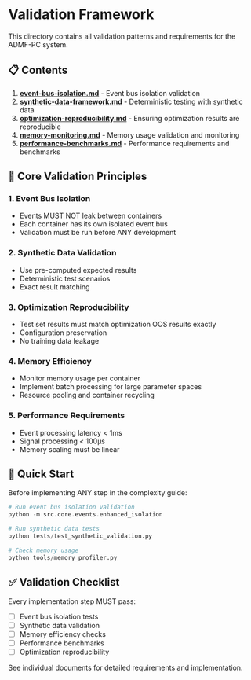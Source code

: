 # Validation Framework

This directory contains all validation patterns and requirements for the ADMF-PC system.

## 📋 Contents

1. **[event-bus-isolation.md](event-bus-isolation.md)** - Event bus isolation validation
2. **[synthetic-data-framework.md](synthetic-data-framework.md)** - Deterministic testing with synthetic data
3. **[optimization-reproducibility.md](optimization-reproducibility.md)** - Ensuring optimization results are reproducible
4. **[memory-monitoring.md](memory-monitoring.md)** - Memory usage validation and monitoring
5. **[performance-benchmarks.md](performance-benchmarks.md)** - Performance requirements and benchmarks

## 🎯 Core Validation Principles

### 1. Event Bus Isolation
- Events MUST NOT leak between containers
- Each container has its own isolated event bus
- Validation must be run before ANY development

### 2. Synthetic Data Validation
- Use pre-computed expected results
- Deterministic test scenarios
- Exact result matching

### 3. Optimization Reproducibility
- Test set results must match optimization OOS results exactly
- Configuration preservation
- No training data leakage

### 4. Memory Efficiency
- Monitor memory usage per container
- Implement batch processing for large parameter spaces
- Resource pooling and container recycling

### 5. Performance Requirements
- Event processing latency < 1ms
- Signal processing < 100μs
- Memory scaling must be linear

## 🚀 Quick Start

Before implementing ANY step in the complexity guide:

```python
# Run event bus isolation validation
python -m src.core.events.enhanced_isolation

# Run synthetic data tests
python tests/test_synthetic_validation.py

# Check memory usage
python tools/memory_profiler.py
```

## ✅ Validation Checklist

Every implementation step MUST pass:
- [ ] Event bus isolation tests
- [ ] Synthetic data validation
- [ ] Memory efficiency checks
- [ ] Performance benchmarks
- [ ] Optimization reproducibility

See individual documents for detailed requirements and implementation.